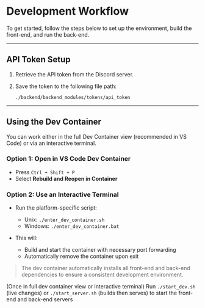 # Development Workflow

To get started, follow the steps below to set up the environment, build the front-end, and run the back-end.

---

## API Token Setup

1. Retrieve the API token from the Discord server.
2. Save the token to the following file path:

   ```
   ./backend/backend_modules/tokens/api_token
   ```

---

## Using the Dev Container

You can work either in the full Dev Container view (recommended in VS Code) or via an interactive terminal.

### Option 1: Open in VS Code Dev Container

* Press `Ctrl + Shift + P`
* Select **Rebuild and Reopen in Container**

### Option 2: Use an Interactive Terminal

* Run the platform-specific script:

  * Unix: `./enter_dev_container.sh`
  * Windows: `./enter_dev_container.bat`
* This will:

  * Build and start the container with necessary port forwarding
  * Automatically remove the container upon exit

> The dev container automatically installs all front-end and back-end dependencies to ensure a consistent development environment.

(Once in full dev container view or interactive terminal)
Run `./start_dev.sh` (live changes) or `./start_server.sh` (builds then serves) to start the front-end and back-end servers
```
